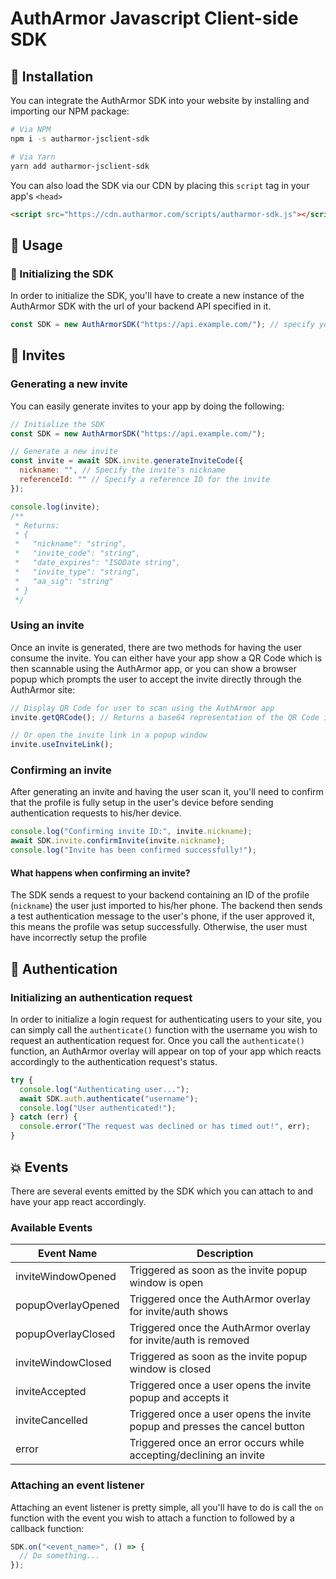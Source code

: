 # AuthArmor Javascript Client-side SDK

## 🏁 Installation

You can integrate the AuthArmor SDK into your website by installing and importing our NPM package:

```bash
# Via NPM
npm i -s autharmor-jsclient-sdk

# Via Yarn
yarn add autharmor-jsclient-sdk
```

You can also load the SDK via our CDN by placing this `script` tag in your app's `<head>`

```html
<script src="https://cdn.autharmor.com/scripts/autharmor-sdk.js"></script>
```

## 🧭 Usage

### 🚀 Initializing the SDK

In order to initialize the SDK, you'll have to create a new instance of the AuthArmor SDK with the url of your backend API specified in it.

```javascript
const SDK = new AuthArmorSDK("https://api.example.com/"); // specify your backend's url
```

## 🧲 Invites

### Generating a new invite

You can easily generate invites to your app by doing the following:

```javascript
// Initialize the SDK
const SDK = new AuthArmorSDK("https://api.example.com/");

// Generate a new invite
const invite = await SDK.invite.generateInviteCode({
  nickname: "", // Specify the invite's nickname
  referenceId: "" // Specify a reference ID for the invite
});

console.log(invite);
/**
 * Returns:
 * {
 *   "nickname": "string",
 *   "invite_code": "string",
 *   "date_expires": "ISODate string",
 *   "invite_type": "string",
 *   "aa_sig": "string"
 * }
 */
```

### Using an invite

Once an invite is generated, there are two methods for having the user consume the invite. You can either have your app show a QR Code which is then scannable using the AuthArmor app, or you can show a browser popup which prompts the user to accept the invite directly through the AuthArmor site:

```javascript
// Display QR Code for user to scan using the AuthArmor app
invite.getQRCode(); // Returns a base64 representation of the QR Code image which can be used by supplying it to an <img> tag

// Or open the invite link in a popup window
invite.useInviteLink();
```

### Confirming an invite

After generating an invite and having the user scan it, you'll need to confirm that the profile is fully setup in the user's device before sending authentication requests to his/her device.

```javascript
console.log("Confirming invite ID:", invite.nickname);
await SDK.invite.confirmInvite(invite.nickname);
console.log("Invite has been confirmed successfully!");
```

#### What happens when confirming an invite?

The SDK sends a request to your backend containing an ID of the profile (`nickname`) the user just imported to his/her phone. The backend then sends a test authentication message to the user's phone, if the user approved it, this means the profile was setup successfully. Otherwise, the user must have incorrectly setup the profile

## 🔏 Authentication

### Initializing an authentication request

In order to initialize a login request for authenticating users to your site, you can simply call the `authenticate()` function with the username you wish to request an authentication request for. Once you call the `authenticate()` function, an AuthArmor overlay will appear on top of your app which reacts accordingly to the authentication request's status.

```javascript
try {
  console.log("Authenticating user...");
  await SDK.auth.authenticate("username");
  console.log("User authenticated!");
} catch (err) {
  console.error("The request was declined or has timed out!", err);
}
```

## 💥 Events

There are several events emitted by the SDK which you can attach to and have your app react accordingly.

### Available Events

| Event Name         | Description                                                                |
| ------------------ | -------------------------------------------------------------------------- |
| inviteWindowOpened | Triggered as soon as the invite popup window is open                       |
| popupOverlayOpened | Triggered once the AuthArmor overlay for invite/auth shows                 |
| popupOverlayClosed | Triggered once the AuthArmor overlay for invite/auth is removed            |
| inviteWindowClosed | Triggered as soon as the invite popup window is closed                     |
| inviteAccepted     | Triggered once a user opens the invite popup and accepts it                |
| inviteCancelled    | Triggered once a user opens the invite popup and presses the cancel button |
| error              | Triggered once an error occurs while accepting/declining an invite         |

### Attaching an event listener

Attaching an event listener is pretty simple, all you'll have to do is call the `on` function with the event you wish to attach a function to followed by a callback function:

```javascript
SDK.on("<event_name>", () => {
  // Do something...
});
```
